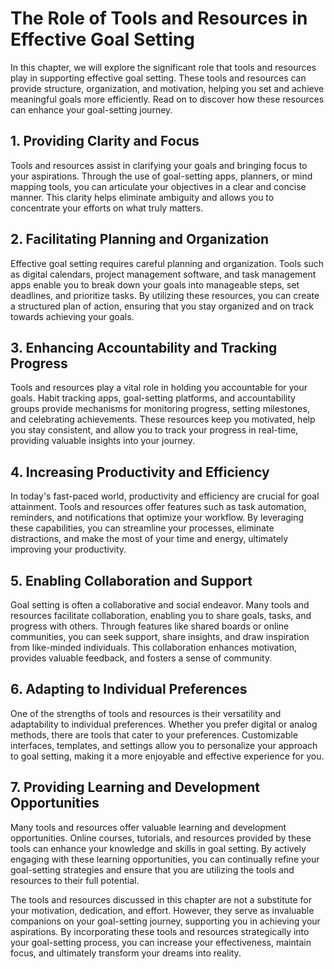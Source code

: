 The Role of Tools and Resources in Effective Goal Setting
====================================================================

In this chapter, we will explore the significant role that tools and resources play in supporting effective goal setting. These tools and resources can provide structure, organization, and motivation, helping you set and achieve meaningful goals more efficiently. Read on to discover how these resources can enhance your goal-setting journey.

**1. Providing Clarity and Focus**
----------------------------------

Tools and resources assist in clarifying your goals and bringing focus to your aspirations. Through the use of goal-setting apps, planners, or mind mapping tools, you can articulate your objectives in a clear and concise manner. This clarity helps eliminate ambiguity and allows you to concentrate your efforts on what truly matters.

**2. Facilitating Planning and Organization**
---------------------------------------------

Effective goal setting requires careful planning and organization. Tools such as digital calendars, project management software, and task management apps enable you to break down your goals into manageable steps, set deadlines, and prioritize tasks. By utilizing these resources, you can create a structured plan of action, ensuring that you stay organized and on track towards achieving your goals.

**3. Enhancing Accountability and Tracking Progress**
-----------------------------------------------------

Tools and resources play a vital role in holding you accountable for your goals. Habit tracking apps, goal-setting platforms, and accountability groups provide mechanisms for monitoring progress, setting milestones, and celebrating achievements. These resources keep you motivated, help you stay consistent, and allow you to track your progress in real-time, providing valuable insights into your journey.

**4. Increasing Productivity and Efficiency**
---------------------------------------------

In today's fast-paced world, productivity and efficiency are crucial for goal attainment. Tools and resources offer features such as task automation, reminders, and notifications that optimize your workflow. By leveraging these capabilities, you can streamline your processes, eliminate distractions, and make the most of your time and energy, ultimately improving your productivity.

**5. Enabling Collaboration and Support**
-----------------------------------------

Goal setting is often a collaborative and social endeavor. Many tools and resources facilitate collaboration, enabling you to share goals, tasks, and progress with others. Through features like shared boards or online communities, you can seek support, share insights, and draw inspiration from like-minded individuals. This collaboration enhances motivation, provides valuable feedback, and fosters a sense of community.

**6. Adapting to Individual Preferences**
-----------------------------------------

One of the strengths of tools and resources is their versatility and adaptability to individual preferences. Whether you prefer digital or analog methods, there are tools that cater to your preferences. Customizable interfaces, templates, and settings allow you to personalize your approach to goal setting, making it a more enjoyable and effective experience for you.

**7. Providing Learning and Development Opportunities**
-------------------------------------------------------

Many tools and resources offer valuable learning and development opportunities. Online courses, tutorials, and resources provided by these tools can enhance your knowledge and skills in goal setting. By actively engaging with these learning opportunities, you can continually refine your goal-setting strategies and ensure that you are utilizing the tools and resources to their full potential.

The tools and resources discussed in this chapter are not a substitute for your motivation, dedication, and effort. However, they serve as invaluable companions on your goal-setting journey, supporting you in achieving your aspirations. By incorporating these tools and resources strategically into your goal-setting process, you can increase your effectiveness, maintain focus, and ultimately transform your dreams into reality.
